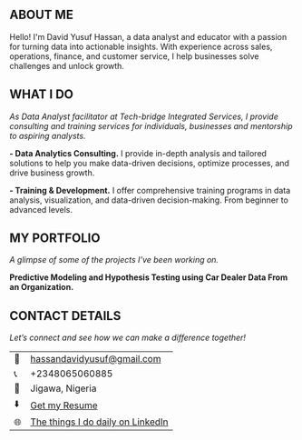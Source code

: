 <!--Section 1: Introduce your self-->
## ABOUT ME
<!--To use icon on the github portfolio page, press Windows key + colon-->
Hello! I'm David Yusuf Hassan, a data analyst and educator with a passion for turning data into actionable insights. With experience across sales, operations, finance, and customer service, I help businesses solve challenges and unlock growth.


<!--Mention your top/relevant skills here - core and soft skills-->
## WHAT I DO

*As Data Analyst facilitator at Tech-bridge Integrated Services, I provide consulting and training services for individuals, businesses and mentorship to aspiring analysts.*

**- Data Analytics Consulting.**
I provide in-depth analysis and tailored solutions to help you make data-driven decisions, optimize processes, and drive business growth. 

**- Training & Development.**
I offer comprehensive training programs in data analysis, visualization, and data-driven decision-making. From beginner to advanced levels. 


<!--Section 2: List 3-4 key projects-->
## MY PORTFOLIO 

*A glimpse of some of the projects I've been working on.*

**Predictive Modeling and Hypothesis Testing using Car Dealer Data From an Organization.**
<!-- ![image](dashboard1.PNG)

The sinking of the Titanic is one of the most infamous shipwrecks in history.-->


<!--[Read More](https://www.linkedin.com/pulse/predictive-modeling-hypothesis-testing-using-titanic-dataset-anietie/)

**Predictive Modeling and Hypothesis Testing using Titanic Dataset.**

![image](2 anietie etuk data analytics sales project.jpg)

On April 15, 1912, during her maiden voyage, the widely considered “unsinkable” RMS Titanic sank after colliding with an iceberg. 

[Read More](https://www.linkedin.com/pulse/predictive-modeling-hypothesis-testing-using-titanic-dataset-anietie/)

**Predictive Modeling and Hypothesis Testing using Titanic Dataset.**

![image](3 anietie etuk data analytics agro project.jpg)

Unfortunately, there weren’t enough lifeboats for everyone onboard, resulting in the death of 1502 out of 2224 passengers and crew. 

<a href="17 How to Present Data to Executives by Anietie Etuk.pdf">Download the Report here (pdf file)</a> -->


## CONTACT DETAILS

*Let’s connect and see how we can make a difference together!*
<table>
  <tbody>
    <tr>
      <td>📧</td>
      <td><a href="mailto:hassandavidyusuf@gmail.com">hassandavidyusuf@gmail.com</a></td>
    </tr>
    <tr>
      <td>📞</td>
      <td>+2348065060885</td>
    </tr>
    <tr>
      <td>📍</td>
      <td>Jigawa, Nigeria</td>
    </tr>
    <tr>
      <td>⬇️</td>
      <td><a href="https://github.com/Davee36/Portfolio/blob/c6d12ebcd97223912f11ec7cc3972595b19e2781/Resume.pdf">Get my Resume</a></td>
    </tr>
    <tr>
      <td>🌐</td>
      <td><a href="www.linkedin.com/in/david-yusuf-hassan-62b547224">The things I do daily on LinkedIn</a></td>
    </tr>
     <!--<tr>
      <td>📺</td>
     <td><a href="https://www.youtube.com/@LearnwithEtuk">Watch my tutorials on YouTube</a></td> 
    </tr> -->
  </tbody>
</table>
